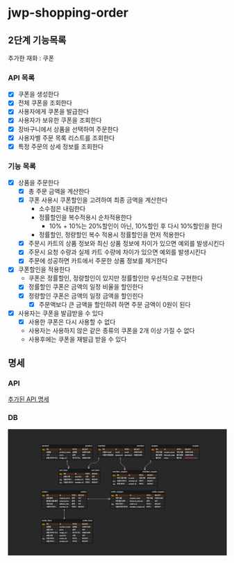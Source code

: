# jwp-shopping-order

## 2단계 기능목록

추가한 재화 : 쿠폰


### API 목록

- [x] 쿠폰을 생성한다
- [x] 전체 쿠폰을 조회한다
- [x] 사용자에게 쿠폰을 발급한다
- [x] 사용자가 보유한 쿠폰을 조회한다
- [x] 장바구니에서 상품을 선택하여 주문한다
- [x] 사용자별 주문 목록 리스트를 조회한다
- [x] 특정 주문의 상세 정보를 조회한다

### 기능 목록

- [x] 상품을 주문한다
  - [x] 총 주문 금액을 계산한다
  - [x] 쿠폰 사용시 쿠폰할인을 고려하여 최종 금액을 계산한다
    - 소수점은 내림한다
    - 정률할인을 복수적용시 순차적용한다
      - 10% + 10%는 20%할인이 아닌, 10%할인 후 다시 10%할인을 한다
    - 정률할인, 정량할인 복수 적용시 정률할인을 먼저 적용한다
  - [x] 주문시 카트의 상품 정보와 최신 상품 정보에 차이가 있으면 예외를 발생시킨다
  - [x] 주문시 요청 수량과 실제 카트 수량에 차이가 있으면 예외를 발생시킨다
  - [x] 주문에 성공하면 카트에서 주문한 상품 정보를 제거한다

- [x] 쿠폰할인을 적용한다
  - 쿠폰은 정률할인, 정량할인이 있지만 정률할인만 우선적으로 구현한다 
  - [x] 정률할인 쿠폰은 금액의 일정 비율을 할인한다
  - [x] 정량할인 쿠폰은 금액의 일정 금액을 할인힌다
    - [x] 주문액보다 큰 금액을 할인하려 하면 주문 금액이 0원이 된다

- [x] 사용자는 쿠폰을 발급받을 수 있다
  - [x] 사용한 쿠폰은 다시 사용할 수 없다
  - 사용자는 사용하지 않은 같은 종류의 쿠폰을 2개 이상 가질 수 없다
  - 사용후에는 쿠폰을 재발급 받을 수 있다


## 명세

### API

[추가된 API 명세](https://dev-pilyang.notion.site/API-8811bf6e59c0468497584e98fb06baad?pvs=4)

### DB

![database table uml](./images/shopping-order-uml.png)

